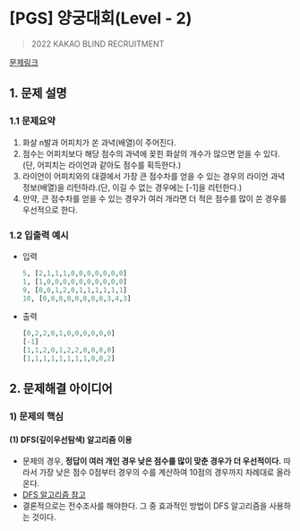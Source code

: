 # [PGS] 양궁대회(Level - 2)

> 2022 KAKAO BLIND RECRUITMENT

[문제링크](https://school.programmers.co.kr/learn/courses/30/lessons/92342)

## 1. 문제 설명



### 1.1 문제요약

1. 화살 n발과 어피치가 쏜 과녁(배열)이 주어진다.
2. 점수는 어피치보다 해당 점수의 과녁에 꽂힌 화살의 개수가 많으면 얻을 수 있다.(단, 어피치는 라이언과 같아도 점수를 획득한다.) 
3. 라이언이 어피치와의 대결에서 가장 큰 점수차를 얻을 수 있는 경우의 라이언 과녁 정보(배열)을 리턴하라.(단, 이길 수 없는 경우에는 [-1]을 리턴한다.)
4. 만약, 큰 점수차를 얻을 수 있는 경우가 여러 개라면 더 적은 점수를 많이 쏜 경우를 우선적으로 한다.

### 1.2 입출력 예시

- 입력

  ```python
  5, [2,1,1,1,0,0,0,0,0,0,0]
  1, [1,0,0,0,0,0,0,0,0,0,0]
  9, [0,0,1,2,0,1,1,1,1,1,1]
  10, [0,0,0,0,0,0,0,0,3,4,3]
  ```
  
- 출력

  ```python
  [0,2,2,0,1,0,0,0,0,0,0]
  [-1]
  [1,1,2,0,1,2,2,0,0,0,0]
  [1,1,1,1,1,1,1,1,0,0,2]
  ```
  
  

## 2. 문제해결 아이디어



### 1) 문제의 핵심



#### (1) DFS(깊이우선탐색) 알고리즘 이용

- 문제의 경우, **정답이 여러 개인 경우 낮은 점수를 많이 맞춘 경우가 더 우선적이다.** 따라서 가장 낮은 점수 0점부터 경우의 수를 계산하여 10점의 경우까지 차례대로 올라온다.
- [DFS 알고리즘 참고](https://m.blog.naver.com/PostView.naver?isHttpsRedirect=true&blogId=ndb796&logNo=221230945092)
- 결론적으로는 전수조사를 해야한다. 그 중 효과적인 방법이 DFS 알고리즘을 사용하는 것이다.
